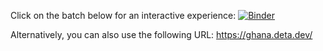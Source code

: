Click on the batch below for an interactive experience: 
[![Binder](https://mybinder.org/badge_logo.svg)](https://mybinder.org/v2/gh/gloriamacia/ghana/HEAD?urlpath=map.ipynb)

Alternatively, you can also use the following URL: https://ghana.deta.dev/